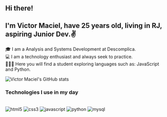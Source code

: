 ## Hi there!
## I'm Victor Maciel, have 25 years old, living in RJ, aspiring Junior Dev.✌️

🎓 I am a Analysis and Systems Development at Descomplica.<br/>
💻 I am a technology enthusiast and always seek to practice.<br/>
💁🏽‍♂️ Here you will find a student exploring languages ​​such as: JavaScript and Python.<br/>

![Victor Maciel's GitHub stats](https://github-readme-stats.vercel.app/api?username=Victormaciel25&show_icons=true&theme=tokyonight)

### Technologies I use in my day

<div style="display: inline_block"><br/>
  <img align="center" alt="html5" src="https://img.shields.io/badge/HTML5-E34F26?style=for-the-badge&logo=html5&logoColor=white" />
  <img align="center" alt="css3" src="https://img.shields.io/badge/CSS3-1572B6?style=for-the-badge&logo=css3&logoColor=white" />
  <img align="center" alt="javascript" src="https://img.shields.io/badge/JavaScript-F7DF1E?style=for-the-badge&logo=javascript&logoColor=black" />
  <img align="center" alt="python" src="https://img.shields.io/badge/Python-14354C?style=for-the-badge&logo=python&logoColor=white" />
  <img align="center" alt="mysql" src="https://img.shields.io/badge/MySQL-00000F?style=for-the-badge&logo=mysql&logoColor=white" />
</div>
